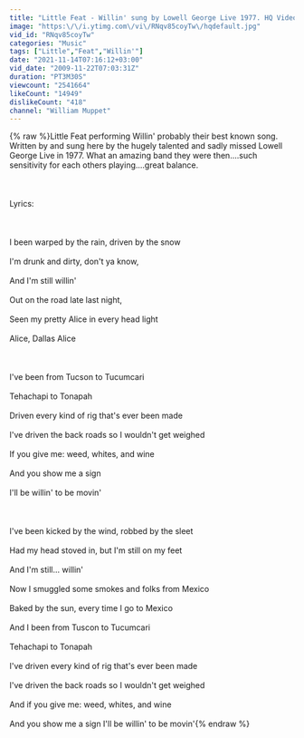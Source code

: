```yaml
---
title: "Little Feat - Willin' sung by Lowell George Live 1977. HQ Video."
image: "https:\/\/i.ytimg.com\/vi\/RNqv85coyTw\/hqdefault.jpg"
vid_id: "RNqv85coyTw"
categories: "Music"
tags: ["Little","Feat","Willin'"]
date: "2021-11-14T07:16:12+03:00"
vid_date: "2009-11-22T07:03:31Z"
duration: "PT3M30S"
viewcount: "2541664"
likeCount: "14949"
dislikeCount: "418"
channel: "William Muppet"
---
```

{% raw %}Little Feat performing Willin' probably their best known song. Written by and sung here by the hugely talented and sadly missed Lowell George Live in 1977. What an amazing band they were then....such sensitivity for each others playing....great balance.<br /><br /><br /><br />Lyrics:<br /><br /><br /><br />I been warped by the rain, driven by the snow<br /><br />I'm drunk and dirty, don't ya know,<br /><br />And I'm still willin'<br /><br />Out on the road late last night,<br /><br />Seen my pretty Alice in every head light<br /><br />Alice, Dallas Alice<br /><br /><br /><br />I've been from Tucson to Tucumcari<br /><br />Tehachapi to Tonapah<br /><br />Driven every kind of rig that's ever been made<br /><br />I've driven the back roads so I wouldn't get weighed<br /><br />If you give me: weed, whites, and wine<br /><br />And you show me a sign<br /><br />I'll be willin' to be movin'<br /><br /><br /><br />I've been kicked by the wind, robbed by the sleet<br /><br />Had my head stoved in, but I'm still on my feet<br /><br />And I'm still... willin'<br /><br />Now I smuggled some smokes and folks from Mexico<br /><br />Baked by the sun, every time I go to Mexico<br /><br />And I been from Tuscon to Tucumcari<br /><br />Tehachapi to Tonapah<br /><br />I've driven every kind of rig that's ever been made<br /><br />I've driven the back roads so I wouldn't get weighed<br /><br />And if you give me: weed, whites, and wine<br /><br />And you show me a sign I'll be willin' to be movin'{% endraw %}
